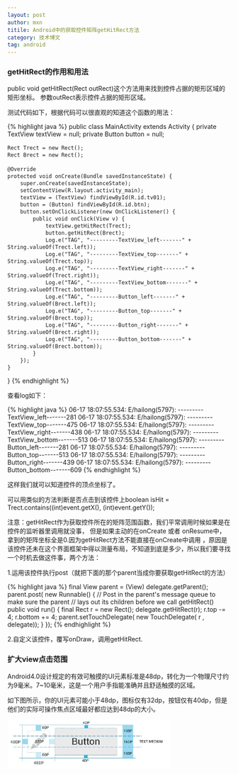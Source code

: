 ```yaml
---
layout: post
author: mxn
titile: Android中的获取控件矩阵getHitRect方法
category: 技术博文
tag: android
---
```


### getHitRect的作用和用法

public  void getHitRect(Rect outRect)这个方法用来找到控件占据的矩形区域的矩形坐标。
参数outRect表示控件占据的矩形区域。

测试代码如下，根据代码可以很直观的知道这个函数的用法：

  {% highlight java  %}
public class MainActivity extends Activity {
    private TextView textView = null;
    private Button button = null;

    Rect Trect = new Rect();
    Rect Brect = new Rect();

    @Override
    protected void onCreate(Bundle savedInstanceState) {
        super.onCreate(savedInstanceState);
        setContentView(R.layout.activity_main);
        textView = (TextView) findViewById(R.id.tv01);
        button = (Button) findViewById(R.id.btn);
        button.setOnClickListener(new OnClickListener() {
            public void onClick(View v) {
                textView.getHitRect(Trect);
                button.getHitRect(Brect);
                Log.e("TAG", "---------TextView_left-------" + String.valueOf(Trect.left));
                Log.e("TAG", "---------TextView_top-------" + String.valueOf(Trect.top));
                Log.e("TAG", "---------TextView_right-------" + String.valueOf(Trect.right));
                Log.e("TAG", "---------TextView_bottom-------" + String.valueOf(Trect.bottom));
                Log.e("TAG", "---------Button_left-------" + String.valueOf(Brect.left));
                Log.e("TAG", "---------Button_top-------" + String.valueOf(Brect.top));
                Log.e("TAG", "---------Button_right-------" + String.valueOf(Brect.right));
                Log.e("TAG", "---------Button_bottom-------" + String.valueOf(Brect.bottom));
            }
        });
    }
}
     {% endhighlight %}

<!-- more -->

查看log如下：

  {% highlight java  %}
06-17 18:07:55.534: E/hailong(5797): ---------TextView_left-------281
06-17 18:07:55.534: E/hailong(5797): ---------TextView_top-------475
06-17 18:07:55.534: E/hailong(5797): ---------TextView_right-------438
06-17 18:07:55.534: E/hailong(5797): ---------TextView_bottom-------513
06-17 18:07:55.534: E/hailong(5797): ---------Button_left-------281
06-17 18:07:55.534: E/hailong(5797): ---------Button_top-------513
06-17 18:07:55.534: E/hailong(5797): ---------Button_right-------439
06-17 18:07:55.534: E/hailong(5797): ---------Button_bottom-------609
     {% endhighlight %}

这样我们就可以知道控件的顶点坐标了。

可以用类似的方法判断是否点击到该控件上boolean isHit = Trect.contains((int)event.getX(), (int)event.getY());


注意：getHitRect作为获取控件所在的矩阵范围函数，我们平常调用时候如果是在控件的监听器里调用就没事，
但是如果主动的在onCreate 或者 onResume中，拿到的矩阵坐标全是0.因为getHitRect方法不能直接在onCreate中调用
，原因是该控件还未在这个界面框架中得以测量布局，不知道到底是多少，所以我们要寻找一个时机去做这件事，两个方法：

1.运用该控件执行post（就把下面的那个parent当成你要获取getHitRect的方法）

  {% highlight java  %}
final View parent = (View) delegate.getParent();
parent.post( new Runnable() {
    // Post in the parent's message queue to make sure the parent
    // lays out its children before we call getHitRect()
    public void run() {
        final Rect r = new Rect();
        delegate.getHitRect(r);
        r.top -= 4;
        r.bottom += 4;
        parent.setTouchDelegate( new TouchDelegate( r , delegate));
    }
});
     {% endhighlight %}

2.自定义该控件，覆写onDraw，调用getHitRect.


### 扩大view点击范围

Android4.0设计规定的有效可触摸的UI元素标准是48dp，转化为一个物理尺寸约为9毫米。7~10毫米，这是一个用户手指能准确并且舒适触摸的区域。

如下图所示，你的UI元素可能小于48dp，图标仅有32dp，按钮仅有40dp，但是他们的实际可操作焦点区域最好都应达到48dp的大小。

![](https://raw.githubusercontent.com/mxn21/mxn21.github.io/master/public/img/img53.jpg)


